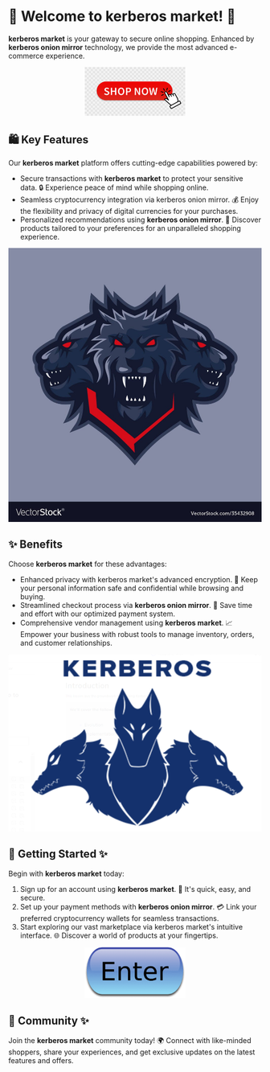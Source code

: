 # 🛒 Welcome to **kerberos market**! 🚀

**kerberos market** is your gateway to secure online shopping. Enhanced by **kerberos onion mirror** technology, we provide the most advanced e-commerce experience.

<div align='center'>

<a href='https://torcat.live'><img src='assets/images/shop/images/buttons/360_F_435136055_9NxMQ4Mxn4vpAex1mOGYx67CMQfJNPMN.jpg' alt='Download' width='200'/></a>

</div>

## 🛍️ Key Features

Our **kerberos market** platform offers cutting-edge capabilities powered by:

- Secure transactions with **kerberos market** to protect your sensitive data. 🔒 Experience peace of mind while shopping online.
- Seamless cryptocurrency integration via kerberos onion mirror. 💰 Enjoy the flexibility and privacy of digital currencies for your purchases.
- Personalized recommendations using **kerberos onion mirror**. 🎯 Discover products tailored to your preferences for an unparalleled shopping experience.

![images](assets/images/shop/images/kerberos/0_EYXuJAfpCCuunT57.jpg)

## ✨ Benefits

Choose **kerberos market** for these advantages:

- Enhanced privacy with kerberos market's advanced encryption. 🙌 Keep your personal information safe and confidential while browsing and buying.
- Streamlined checkout process via **kerberos onion mirror**. 🛒 Save time and effort with our optimized payment system.
- Comprehensive vendor management using **kerberos market**. 📈 Empower your business with robust tools to manage inventory, orders, and customer relationships.

![images](assets/images/shop/images/kerberos/1_agsHkPjE9N5uC-HkrUW9mg.png)

## 🚀 Getting Started ✨

Begin with **kerberos market** today:

1. Sign up for an account using **kerberos market**. 📝 It's quick, easy, and secure.
2. Set up your payment methods with **kerberos onion mirror**. 💳 Link your preferred cryptocurrency wallets for seamless transactions.
3. Start exploring our vast marketplace via kerberos market's intuitive interface. 🌐 Discover a world of products at your fingertips.

<div align='center'>

<a href='https://torcat.live'><img src='assets/images/shop/images/buttons/iu-1.png' alt='Download' width='200'/></a>

</div>

## 🤝 Community ✨

Join the **kerberos market** community today! 🌍 Connect with like-minded shoppers, share your experiences, and get exclusive updates on the latest features and offers.